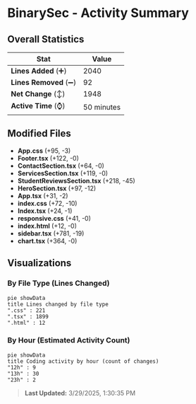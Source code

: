 # BinarySec - Activity Summary 

## Overall Statistics

| Stat                   | Value                                                             |
| ---------------------- | ----------------------------------------------------------------- |
| **Lines Added** (➕)   | 2040                                          |
| **Lines Removed** (➖) | 92                                        |
| **Net Change** (↕)    | 1948                |
| **Active Time** (⌚)   | 50 minutes |


## Modified Files
- **App.css** (+95, -3)
- **Footer.tsx** (+122, -0)
- **ContactSection.tsx** (+64, -0)
- **ServicesSection.tsx** (+119, -0)
- **StudentReviewsSection.tsx** (+218, -45)
- **HeroSection.tsx** (+97, -12)
- **App.tsx** (+31, -2)
- **index.css** (+72, -10)
- **Index.tsx** (+24, -1)
- **responsive.css** (+41, -0)
- **index.html** (+12, -0)
- **sidebar.tsx** (+781, -19)
- **chart.tsx** (+364, -0)

## Visualizations

### By File Type (Lines Changed)

```mermaid
pie showData
title Lines changed by file type
".css" : 221
".tsx" : 1899
".html" : 12
```

### By Hour (Estimated Activity Count)

```mermaid
pie showData
title Coding activity by hour (count of changes)
"12h" : 9
"13h" : 30
"23h" : 2
```


> **Last Updated:** 3/29/2025, 1:30:35 PM